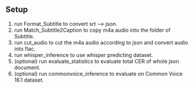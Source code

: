 ## Setup
1. run Format_Subtitle to convert srt --> json.
2. run Match_Subtitle2Caption to copy m4a audio into the folder of Subtitle.
3. run cut_audio to cut the m4a audio according to json and convert audio into flac.
4. run whisper_inference to use whisper predicting dataset.
5. (optional) run evaluate_statistics to evaluate total CER of whole json document.
6. (optional) run commonvoice_inference to evaluate on Common Voice 16.1 dataset.

